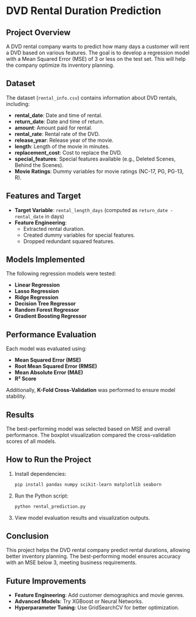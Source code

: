 # DVD Rental Duration Prediction

## Project Overview
A DVD rental company wants to predict how many days a customer will rent a DVD based on various features. The goal is to develop a regression model with a Mean Squared Error (MSE) of 3 or less on the test set. This will help the company optimize its inventory planning.

## Dataset
The dataset (`rental_info.csv`) contains information about DVD rentals, including:
- **rental_date**: Date and time of rental.
- **return_date**: Date and time of return.
- **amount**: Amount paid for rental.
- **rental_rate**: Rental rate of the DVD.
- **release_year**: Release year of the movie.
- **length**: Length of the movie in minutes.
- **replacement_cost**: Cost to replace the DVD.
- **special_features**: Special features available (e.g., Deleted Scenes, Behind the Scenes).
- **Movie Ratings**: Dummy variables for movie ratings (NC-17, PG, PG-13, R).

## Features and Target
- **Target Variable**: `rental_length_days` (computed as `return_date - rental_date` in days)
- **Feature Engineering**:
  - Extracted rental duration.
  - Created dummy variables for special features.
  - Dropped redundant squared features.

## Models Implemented
The following regression models were tested:
- **Linear Regression**
- **Lasso Regression**
- **Ridge Regression**
- **Decision Tree Regressor**
- **Random Forest Regressor**
- **Gradient Boosting Regressor**

## Performance Evaluation
Each model was evaluated using:
- **Mean Squared Error (MSE)**
- **Root Mean Squared Error (RMSE)**
- **Mean Absolute Error (MAE)**
- **R² Score**

Additionally, **K-Fold Cross-Validation** was performed to ensure model stability.

## Results
The best-performing model was selected based on MSE and overall performance. The boxplot visualization compared the cross-validation scores of all models.

## How to Run the Project
1. Install dependencies:
   ```bash
   pip install pandas numpy scikit-learn matplotlib seaborn
   ```
2. Run the Python script:
   ```bash
   python rental_prediction.py
   ```
3. View model evaluation results and visualization outputs.

## Conclusion
This project helps the DVD rental company predict rental durations, allowing better inventory planning. The best-performing model ensures accuracy with an MSE below 3, meeting business requirements.

## Future Improvements
- **Feature Engineering**: Add customer demographics and movie genres.
- **Advanced Models**: Try XGBoost or Neural Networks.
- **Hyperparameter Tuning**: Use GridSearchCV for better optimization.
